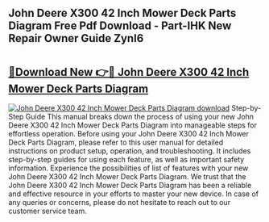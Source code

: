 ## John Deere X300 42 Inch Mower Deck Parts Diagram Free Pdf Download - Part-IHK New Repair Owner Guide Zynl6

# <h2><a href="http://dfjm4o.blite.top/?on=John+Deere+X300+42+Inch+Mower+Deck+Parts+Diagram">🔗Download New 👉🔴 John Deere X300 42 Inch Mower Deck Parts Diagram</a></h2>

[![John Deere X300 42 Inch Mower Deck Parts Diagram download](https://i.imgur.com/lujVjoI.png)](http://dfjm4o.blite.top/?on=John+Deere+X300+42+Inch+Mower+Deck+Parts+Diagram)
Step-by-Step Guide This manual breaks down the process of using your new John Deere X300 42 Inch Mower Deck Parts Diagram into manageable steps for effortless operation. Before using your John Deere X300 42 Inch Mower Deck Parts Diagram, please refer to this user manual for detailed instructions on product setup, operation, and troubleshooting. It includes step-by-step guides for using each feature, as well as important safety information. Experience the possibilities of list of features with your new John Deere X300 42 Inch Mower Deck Parts Diagram. We trust that the John Deere X300 42 Inch Mower Deck Parts Diagram has been a reliable and effective resource in your efforts to master your new device. In case of any queries or concerns, please do not hesitate to reach out to our customer service team.
